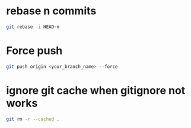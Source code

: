 # rebase n commits
```bash
git rebase -i HEAD~n
```
# Force push
```bash
git push origin <your_branch_name> --force
```

# ignore git cache when gitignore not works
```bash
git rm -r --cached .
```
